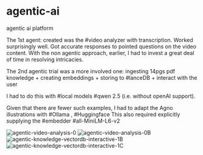 # agentic-ai
agentic ai platform


The 1st agent:
created was the #video analyzer with transcription.
Worked surprisingly well. Got accurate responses to pointed questions on the video content.
With the non agentic approach, earlier, I had to invest a great deal of time in resolving intricacies.

The 2nd agentic trial was a more involved one:
ingesting 14pgs pdf knowledge + creating embeddings + storing to #lanceDB + interact with the user

I had to do this with #local models #qwen 2.5 (i.e. without openAI support).

Given that there are fewer such examples, I had to adapt the Agno illustrations with #Ollama , #Huggingface
This also required explicitly supplying the #embedder #all-MiniLM-L6-v2

![agentic-video-analysis-0](https://github.com/user-attachments/assets/f5bc7dc9-4b3a-4c5e-a044-d56023f840da)
![agentic-video-analysis-0B](https://github.com/user-attachments/assets/eba6e1fe-301b-4cba-b44a-1911f3dcb251)
![agentic-knowledge-vectordb-interactive-1B](https://github.com/user-attachments/assets/d1b88630-bd50-4b9b-b4ff-a0a0d746b631)
![agentic-knowledge-vectordb-interactive-1C](https://github.com/user-attachments/assets/b209d7f6-1c32-4fe2-bcf3-97b3921a7f6b)

